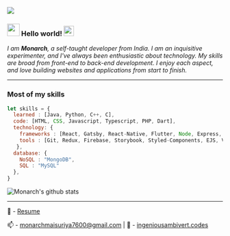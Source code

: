 


<img margin="auto" src="https://i.ibb.co/DfrvkM9/undraw-solution-mindset-34bi.png"/>

### <img src="https://github.com/TheDudeThatCode/TheDudeThatCode/blob/master/Assets/Hi.gif" width="29px"> Hello world!&nbsp;<img src="https://github.com/TheDudeThatCode/TheDudeThatCode/blob/master/Assets/Earth.gif" width="24px">

<p>
  <em>
   I am <b>Monarch</b>, a self-taught developer from India.
I am an inquisitive experimenter, and I've always been enthusiastic about technology. My skills are broad from front-end to back-end development.
I enjoy each aspect, and love building websites and applications from start to finish. <br>
  </em>  
</p>


<hr>



### Most of my skills 

```javascript
let skills = {
  learned : [Java, Python, C++, C],
  code: [HTML, CSS, Javascript, Typescript, PHP, Dart],
  technology: {
    frameworks : [React, Gatsby, React-Native, Flutter, Node, Express, Feathers, Flask],
    tools : [Git, Redux, Firebase, Storybook, Styled-Components, EJS, VS Code]
   },
  database: {
    NoSQL : "MongoDB",
    SQL : "MySQL"
  },
}
```
![Monarch's github stats](https://github-readme-stats.vercel.app/api?username=ingeniousambivert&show_icons=true&hide_border=true)

<hr>



📝 - [Resume](https://docs.google.com/document/d/e/2PACX-1vQzExda4Yfc_LDy1hi-Xjx2iYHGufVJ2duF7buYvr2JWLZKMAq6R_v27cFm-zENrUP0vCN1B3hN13Qh/pub)

📫 - monarchmaisuriya7600@gmail.com | 🔭 - [ingeniousambivert.codes](https://www.ingeniousambivert.codes/)




<!--
**ingeniousambivert/ingeniousambivert** is a ✨ _special_ ✨ repository because its `README.md` (this file) appears on your GitHub profile.

Here are some ideas to get you started:

- 🔭 I’m currently working on ...
- 🌱 I’m currently learning ...
- 👯 I’m looking to collaborate on ...
- 🤔 I’m looking for help with ...
- 💬 Ask me about ...
- 📫 How to reach me: ...
- 😄 Pronouns: ...
- ⚡ Fun fact: ...

-->

